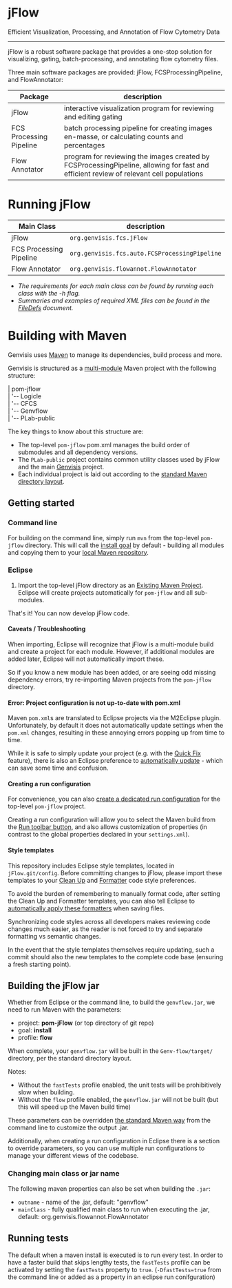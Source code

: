 jFlow
====================
Efficient Visualization, Processing, and Annotation of Flow Cytometry Data

----------------------
jFlow is a robust software package that provides a one-stop solution for visualizing, gating, batch-processing, and annotating flow cytometry files. 

Three main software packages are provided: jFlow, FCSProcessingPipeline, and FlowAnnotator:

Package        				|  description  
----------------------------|--------------  
jFlow						|  interactive visualization program for reviewing and editing gating   
FCS Processing Pipeline 	|  batch processing pipeline for creating images en-masse, or calculating counts and percentages  
Flow Annotator				|  program for reviewing the images created by FCSProcessingPipeline, allowing for fast and efficient review of relevant cell populations  


Running jFlow
=============


Main Class					|  description  
----------------------------|--------------  
jFlow						|  `org.genvisis.fcs.jFlow`   
FCS Processing Pipeline 	|  `org.genvisis.fcs.auto.FCSProcessingPipeline`    
Flow Annotator				|  `org.genvisis.flowannot.FlowAnnotator`   

 - *The requirements for each main class can be found by running each class with the -h flag.*
 - *Summaries and examples of required XML files can be found in the [FileDefs](https://github.com/PankratzLab/jFlow/blob/master/readme/FileDefs.md) document.*


Building with Maven
=====================

Genvisis uses [Maven](https://maven.apache.org/) to manage its dependencies, build process and more.

Genvisis is structured as a [multi-module](https://maven.apache.org/guides/introduction/introduction-to-the-pom.html#Project_Aggregation) Maven project with the following structure:

| pom-jflow  
| '-- Logicle  
| '-- CFCS  
| '-- Genvflow  
| '-- PLab-public  

The key things to know about this structure are:

* The top-level `pom-jflow` pom.xml manages the build order of submodules and all dependency versions.
* The `PLab-public` project contains common utility classes used by jFlow and the main [Genvisis](https://github.com/PankratzLab/Genvisis) project.
* Each individual project is laid out according to the [standard Maven directory layout](https://maven.apache.org/guides/introduction/introduction-to-the-standard-directory-layout.html).

## Getting started

### Command line

For building on the command line, simply run `mvn` from the top-level `pom-jflow` directory. This will call the [install goal](https://maven.apache.org/guides/introduction/introduction-to-the-lifecycle.html) by default - building all modules and copying them to your [local Maven repository](https://maven.apache.org/guides/introduction/introduction-to-repositories.html).

### Eclipse

1. Import the top-level jFlow directory as an [Existing Maven Project](http://javapapers.com/java/import-maven-project-into-eclipse/). Eclipse will create projects automatically for `pom-jflow` and all sub-modules.

That's it! You can now develop jFlow code.

#### Caveats / Troubleshooting

When importing, Eclipse will recognize that jFlow is a multi-module build and create a project for each module. However, if additional modules are added later, Eclipse will not automatically import these.

So if you know a new module has been added, or are seeing odd missing dependency errors, try re-importing Maven projects from the `pom-jflow` directory.

#### Error: Project configuration is not up-to-date with pom.xml

Maven `pom.xml`s are translated to Eclipse projects via the M2Eclipse plugin. Unfortunately, by default it does not automatically update settings when the `pom.xml` changes, resulting in these annoying errors popping up from time to time.

While it is safe to simply update your project (e.g. with the [Quick Fix](http://help.eclipse.org/neon/index.jsp?topic=%2Forg.eclipse.jdt.doc.user%2Fconcepts%2Fconcept-quickfix-assist.htm) feature), there is also an Eclipse preference to [automatically update](http://www.eclipse.org/m2e/documentation/release-notes-16.html#new-experimental-auto-45-update-configuration-feature) - which can save some time and confusion.

#### Creating a run configuration

For convenience, you can also [create a dedicated run configuration](https://www.genuitec.com/products/myeclipse/learning-center/maven/launch-maven4myeclipse-maven-run-setup-tutorial/#2_Creating_a_CustomMavenLaunch_Configuration) for the top-level `pom-jflow` project.

Creating a run configuration will allow you to select the Maven build from the [Run toolbar button](https://developers.google.com/eclipse/docs/running_and_debugging_2_0), and also allows customization of properties (in contrast to the global properties declared in your `settings.xml`).

#### Style templates

This repository includes Eclipse style templates, located in `jFlow.git/config`. Before committing changes to jFlow, please import these templates to your [Clean Up](https://help.eclipse.org/neon/index.jsp?topic=%2Forg.eclipse.jdt.doc.user%2Freference%2Fpreferences%2Fjava%2Fcodestyle%2Fref-preferences-cleanup.htm) and [Formatter](https://help.eclipse.org/neon/index.jsp?topic=%2Forg.eclipse.jdt.doc.user%2Freference%2Fpreferences%2Fjava%2Fcodestyle%2Fref-preferences-formatter.htm) code style preferences.

To avoid the burden of remembering to manually format code, after setting the Clean Up and Formatter templates, you can also tell Eclipse to [automatically apply these formatters](https://stackoverflow.com/a/15655278/1027800) when saving files.

Synchronizing code styles across all developers makes reviewing code changes much easier, as the reader is not forced to try and separate formatting vs semantic changes.

In the event that the style templates themselves require updating, such a commit should also the new templates to the complete code base (ensuring a fresh starting point).

## Building the jFlow jar

Whether from Eclipse or the command line, to build the `genvflow.jar`, we need to run Maven with the parameters:

* project: **pom-jFlow** (or top directory of git repo)
* goal: **install**
* profile: **flow** 

When complete, your `genvflow.jar` will be built in the `Genv-flow/target/` directory, per the standard directory layout.

Notes:
- Without the `fastTests` profile enabled, the unit tests will be prohibitively slow when building.
- Without the `flow` profile enabled, the `genvflow.jar` will not be built (but this will speed up the Maven build time)

These parameters can be overridden [the standard Maven way](http://books.sonatype.com/mvnref-book/reference/running-sect-options.html) from the command line to customize the output .jar.

Additionally, when creating a run configuration in Eclipse there is a section to override parameters, so you can use multiple run configurations to manage your different views of the  codebase.

### Changing main class or jar name

The following maven properties can also be set when building the `.jar`:

* `outname`  - name of the .jar, default: "genvflow"
* `mainClass` - fully qualified main class to run when executing the .jar, default: org.genvisis.flowannot.FlowAnnotator

## Running tests

The default when a maven install is executed is to run every test. In order to have a faster build that skips lengthy tests, the `fastTests` profile can be activated by setting the `fastTests` property to `true`. (`-DfastTests=true` from the command line or added as a property in an eclipse run conifguration)

